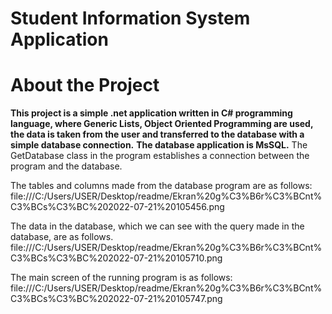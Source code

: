# Student Information System Application
# About the Project
  **This project is a simple .net application written in C# programming language, where Generic Lists, Object Oriented Programming are used, the data is taken from the user and transferred to the database with a simple database connection.**
  **The database application is MsSQL.** The GetDatabase class in the program establishes a connection between the program and the database.
  
  The tables and columns made from the database program are as follows:
  file:///C:/Users/USER/Desktop/readme/Ekran%20g%C3%B6r%C3%BCnt%C3%BCs%C3%BC%202022-07-21%20105456.png
  
  The data in the database, which we can see with the query made in the database, are as follows.
  file:///C:/Users/USER/Desktop/readme/Ekran%20g%C3%B6r%C3%BCnt%C3%BCs%C3%BC%202022-07-21%20105710.png
  
  The main screen of the running program is as follows:
  file:///C:/Users/USER/Desktop/readme/Ekran%20g%C3%B6r%C3%BCnt%C3%BCs%C3%BC%202022-07-21%20105747.png
